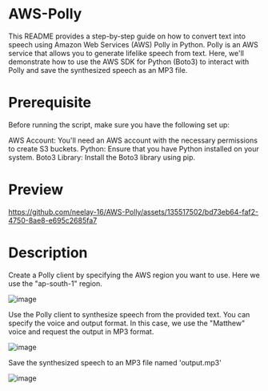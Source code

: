 # AWS-Polly
This README provides a step-by-step guide on how to convert text into speech using Amazon Web Services (AWS) Polly in Python. Polly is an AWS service that allows you to generate lifelike speech from text. Here, we'll demonstrate how to use the AWS SDK for Python (Boto3) to interact with Polly and save the synthesized speech as an MP3 file.

# Prerequisite
Before running the script, make sure you have the following set up:

AWS Account: You'll need an AWS account with the necessary permissions to create S3 buckets.
Python: Ensure that you have Python installed on your system.
Boto3 Library: Install the Boto3 library using pip.

# Preview

https://github.com/neelay-16/AWS-Polly/assets/135517502/bd73eb64-faf2-4750-8ae8-e695c2685fa7


# Description

Create a Polly client by specifying the AWS region you want to use. Here we use the "ap-south-1" region.

![image](https://github.com/neelay-16/AWS-Polly/assets/135517502/9d04c3e2-648a-46db-945a-22ef45effb1c)


Use the Polly client to synthesize speech from the provided text. You can specify the voice and output format. In this case, we use the "Matthew" voice and request the output in MP3 format.

![image](https://github.com/neelay-16/AWS-Polly/assets/135517502/ab3bf163-2ad3-4685-9eca-3c37249d8030)


Save the synthesized speech to an MP3 file named 'output.mp3'

![image](https://github.com/neelay-16/AWS-Polly/assets/135517502/7f4f1632-be12-4726-abd6-b92a47f61447)

